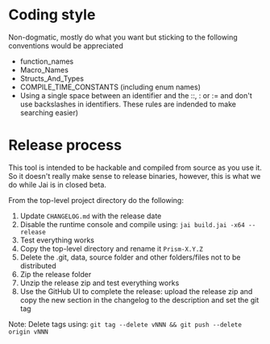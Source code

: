 # Coding style

Non-dogmatic, mostly do what you want but sticking to the following conventions would be appreciated

- function_names
- Macro_Names
- Structs_And_Types
- COMPILE_TIME_CONSTANTS (including enum names)
- Using a single space between an identifier and the ::, : or := and don't use backslashes in identifiers. These rules are indended to make searching easier)

# Release process

This tool is intended to be hackable and compiled from source as you use it. So it doesn't really make sense to release binaries, however, this is what we do while Jai is in closed beta.

From the top-level project directory do the following:

1. Update `CHANGELOG.md` with the release date
2. Disable the runtime console and compile using: `jai build.jai -x64 -- release`
3. Test everything works
4. Copy the top-level directory and rename it `Prism-X.Y.Z`
5. Delete the .git, data, source folder and other folders/files not to be distributed
6. Zip the release folder
7. Unzip the release zip and test everything works
8. Use the GitHub UI to complete the release: upload the release zip and copy the new section in the changelog to the description and set the git tag

Note: Delete tags using: `git tag --delete vNNN && git push --delete origin vNNN`